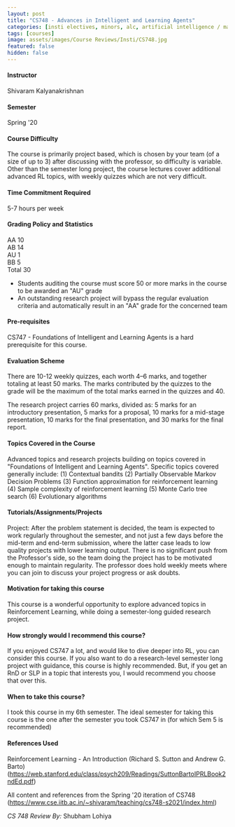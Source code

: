 ```yaml
---
layout: post
title: "CS748 - Advances in Intelligent and Learning Agents"
categories: [insti electives, minors, alc, artificial intelligence / machine learning, control systems, robotics, CS]
tags: [courses]
image: assets/images/Course Reviews/Insti/CS748.jpg
featured: false
hidden: false
---
```


#### Instructor
Shivaram Kalyanakrishnan

#### Semester
Spring '20

#### Course Difficulty
The course is primarily project based, which is chosen by your team (of a size of up to 3) after discussing with the professor, so difficulty is variable. Other than the semester long project, the course lectures cover additional advanced RL topics, with weekly quizzes which are not very difficult.

#### Time Commitment Required
5-7 hours per week

#### Grading Policy and Statistics
AA	10  
AB	14  
AU	1  
BB	5  
Total	30  
  
* Students auditing the course must score 50 or more marks in the course to be awarded an "AU" grade  
* An outstanding research project will bypass the regular evaluation criteria and automatically result in an "AA" grade for the concerned team

#### Pre-requisites
CS747 - Foundations of Intelligent and Learning Agents is a hard prerequisite for this course.

#### Evaluation Scheme
There are 10-12 weekly quizzes, each worth 4–6 marks, and together totaling at least 50 marks. The marks contributed by the quizzes to the grade will be the maximum of the total marks earned in the quizzes and 40.  
  
The research project carries 60 marks, divided as: 5 marks for an introductory presentation, 5 marks for a proposal, 10 marks for a mid-stage presentation, 10 marks for the final presentation, and 30 marks for the final report. 

#### Topics Covered in the Course
Advanced topics and research projects building on topics covered in "Foundations of Intelligent and Learning Agents". Specific topics covered generally include: (1) Contextual bandits (2) Partially Observable Markov Decision Problems (3) Function approximation for reinforcement learning (4) Sample complexity of reinforcement learning (5) Monte Carlo tree search (6) Evolutionary algorithms

#### Tutorials/Assignments/Projects
Project: After the problem statement is decided, the team is expected to work regularly throughout the semester, and not just a few days before the mid-term and end-term submission, where the latter case leads to low quality projects with lower learning output. There is no significant push from the Professor's side, so the team doing the project has to be motivated enough to maintain regularity. The professor does hold weekly meets where you can join to discuss your project progress or ask doubts.

#### Motivation for taking this course
This course is a wonderful opportunity to explore advanced topics in Reinforcement Learning, while doing a semester-long guided research project.

#### How strongly would I recommend this course?
If you enjoyed CS747 a lot, and would like to dive deeper into RL, you can consider this course. If you also want to do a research-level semester long project with guidance, this course is highly recommended. But, if you get an RnD or SLP in a topic that interests you, I would recommend you choose that over this.

#### When to take this course?
I took this course in my 6th semester. The ideal semester for taking this course is the one after the semester you took CS747 in (for which Sem 5 is recommended)

#### References Used
Reinforcement Learning - An Introduction (Richard S. Sutton and Andrew G. Barto) (https://web.stanford.edu/class/psych209/Readings/SuttonBartoIPRLBook2ndEd.pdf)  
  
All content and references from the Spring '20 iteration of CS748 (https://www.cse.iitb.ac.in/~shivaram/teaching/cs748-s2021/index.html)

*CS 748 Review By:* Shubham Lohiya